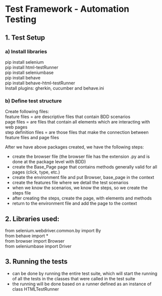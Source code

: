 # Test Framework - Automation Testing

## 1. Test Setup
### a) Install libraries
pip install selenium  
pip install html-testRunner  
pip install seleniumbase  
pip install behave  
pip install behave-html-testRunner  
Install plugins: gherkin, cucumber and behave.ini

### b) Define test structure
Create following files:  
feature files = are descriptive files that contain BDD scenarios  
page files = are files that contain all elements which are interacting with web pages  
step definition files = are those files that make the connection between feature files and page files  

After we have above packages created, we have the following steps:  
   - create the browser file (the browser file has the extension .py and is done at the package level with BDD)
   - create the Base_Page page that contains methods generally valid for all pages (click, type, etc.)
   - create the environment file and put Browser, base_page in the context
   - create the features file where we detail the test scenarios
   - when we know the scenarios, we know the steps, so we create the steps file
   - after creating the steps, create the page, with elements and methods
   - return to the environment file and add the page to the context  

## 2. Libraries used:
from selenium.webdriver.common.by import By  
from behave import *  
from browser import Browser  
from seleniumbase import Driver

## 3. Running the tests
- can be done by running the entire test suite, which will start the running of all the tests in the classes that were called in the test suite  
- the running will be done based on a runner defined as an instance of class HTMLTestRunner  

